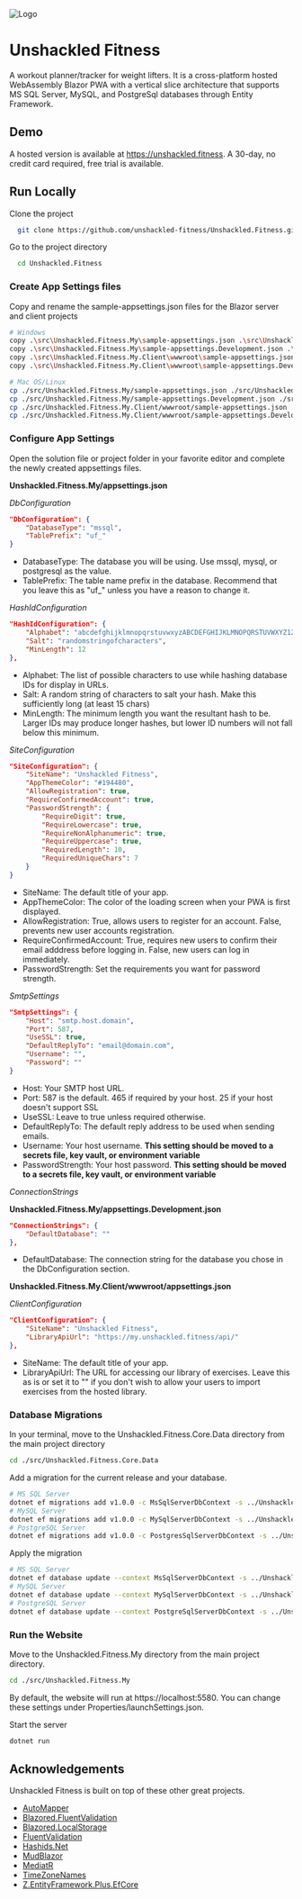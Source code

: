 
![Logo](https://my.unshackled.fitness/icon_x128.png)


# Unshackled Fitness

A workout planner/tracker for weight lifters. It is a cross-platform hosted WebAssembly Blazor PWA with a vertical slice architecture that supports MS SQL Server, MySQL, and PostgreSql databases through Entity Framework.



## Demo

A hosted version is available at https://unshackled.fitness. A 30-day, no credit card required, free trial is available.


## Run Locally

Clone the project

```bash
  git clone https://github.com/unshackled-fitness/Unshackled.Fitness.git Unshackled.Fitness
```

Go to the project directory

```bash
  cd Unshackled.Fitness
```

### Create App Settings files ###
Copy and rename the sample-appsettings.json files for the Blazor server and client projects

```bash
# Windows
copy .\src\Unshackled.Fitness.My\sample-appsettings.json .\src\Unshackled.Fitness.My\appsettings.json
copy .\src\Unshackled.Fitness.My\sample-appsettings.Development.json .\src\Unshackled.Fitness.My\appsettings.Development.json
copy .\src\Unshackled.Fitness.My.Client\wwwroot\sample-appsettings.json .\src\Unshackled.Fitness.My.Client\wwwroot\appsettings.json
copy .\src\Unshackled.Fitness.My.Client\wwwroot\sample-appsettings.Development.json .\src\Unshackled.Fitness.My.Client\wwwroot\appsettings.Development.json

# Mac OS/Linux
cp ./src/Unshackled.Fitness.My/sample-appsettings.json ./src/Unshackled.Fitness.My/appsettings.json
cp ./src/Unshackled.Fitness.My/sample-appsettings.Development.json ./src/Unshackled.Fitness.My/appsettings.Development.json
cp ./src/Unshackled.Fitness.My.Client/wwwroot/sample-appsettings.json ./src/Unshackled.Fitness.My.Client/wwwroot/appsettings.json
cp ./src/Unshackled.Fitness.My.Client/wwwroot/sample-appsettings.Development.json ./src/Unshackled.Fitness.My.Client/wwwroot/appsettings.Development.json
```

### Configure App Settings ###

Open the solution file or project folder in your favorite editor and complete the newly created appsettings files.

**Unshackled.Fitness.My/appsettings.json**

*DbConfiguration*
```json
"DbConfiguration": {
	"DatabaseType": "mssql",
	"TablePrefix": "uf_"
}
```
* DatabaseType: The database you will be using. Use mssql, mysql, or postgresql as the value.
* TablePrefix: The table name prefix in the database. Recommend that you leave this as "uf_" unless you have a reason to change it.

*HashIdConfiguration*
```json
"HashIdConfiguration": {
	"Alphabet": "abcdefghijklmnopqrstuvwxyzABCDEFGHIJKLMNOPQRSTUVWXYZ1234567890",
	"Salt": "randomstringofcharacters",
	"MinLength": 12
},
```
* Alphabet: The list of possible characters to use while hashing database IDs for display in URLs.
* Salt: A random string of characters to salt your hash. Make this sufficiently long (at least 15 chars)
* MinLength: The minimum length you want the resultant hash to be. Larger IDs may produce longer hashes, but lower ID numbers will not fall below this minimum.

*SiteConfiguration*
```json
"SiteConfiguration": {
	"SiteName": "Unshackled Fitness",
	"AppThemeColor": "#194480",
	"AllowRegistration": true,
	"RequireConfirmedAccount": true,
	"PasswordStrength": {
		"RequireDigit": true,
		"RequireLowercase": true,
		"RequireNonAlphanumeric": true,
		"RequireUppercase": true,
		"RequiredLength": 10,
		"RequiredUniqueChars": 7
	}
}
```
* SiteName: The default title of your app.
* AppThemeColor: The color of the loading screen when your PWA is first displayed.
* AllowRegistration: True, allows users to register for an account. False, prevents new user accounts registration.
* RequireConfirmedAccount: True, requires new users to confirm their email adddress before logging in. False, new users can log in immediately.
* PasswordStrength: Set the requirements you want for password strength.

*SmtpSettings*
```json
"SmtpSettings": {
	"Host": "smtp.host.domain",
	"Port": 587,
	"UseSSL": true,
	"DefaultReplyTo": "email@domain.com",
	"Username": "",
	"Password": ""
}
```
* Host: Your SMTP host URL.
* Port: 587 is the default. 465 if required by your host. 25 if your host doesn't support SSL
* UseSSL: Leave to true unless required otherwise.
* DefaultReplyTo: The default reply address to be used when sending emails.
* Username: Your host username. **This setting should be moved to a secrets file, key vault, or environment variable**
* PasswordStrength: Your host password. **This setting should be moved to a secrets file, key vault, or environment variable**

*ConnectionStrings*

**Unshackled.Fitness.My/appsettings.Development.json**

```json
"ConnectionStrings": {
	"DefaultDatabase": ""
},
```
* DefaultDatabase: The connection string for the database you chose in the DbConfiguration section.

**Unshackled.Fitness.My.Client/wwwroot/appsettings.json**

*ClientConfiguration*
```json
"ClientConfiguration": {
	"SiteName": "Unshackled Fitness",
	"LibraryApiUrl": "https://my.unshackled.fitness/api/"
},
```
* SiteName: The default title of your app.
* LibraryApiUrl: The URL for accessing our library of exercises. Leave this as is or set it to "" if you don't wish to allow your users to import exercises from the hosted library.

### Database Migrations ###

In your terminal, move to the Unshackled.Fitness.Core.Data directory from the main project directory
```bash
cd ./src/Unshackled.Fitness.Core.Data
```
Add a migration for the current release and your database.

```bash
# MS SQL Server
dotnet ef migrations add v1.0.0 -c MsSqlServerDbContext -s ../Unshackled.Fitness.Web -o Migrations
# MySQL Server
dotnet ef migrations add v1.0.0 -c MySqlServerDbContext -s ../Unshackled.Fitness.Web -o Migrations
# PostgreSQL Server
dotnet ef migrations add v1.0.0 -c PostgresSqlServerDbContext -s ../Unshackled.Fitness.Web -o Migrations
```

Apply the migration
```bash
# MS SQL Server
dotnet ef database update --context MsSqlServerDbContext -s ../Unshackled.Fitness.Web
# MySQL Server
dotnet ef database update --context MySqlServerDbContext -s ../Unshackled.Fitness.Web
# PostgreSQL Server
dotnet ef database update --context PostgreSqlServerDbContext -s ../Unshackled.Fitness.Web
```

### Run the Website ###
Move to the Unshackled.Fitness.My directory from the main project directory.
```bash
cd ./src/Unshackled.Fitness.My
```
By default, the website will run at https://localhost:5580. You can change these settings under Properties/launchSettings.json.

Start the server
```bash
dotnet run
```



## Acknowledgements

Unshackled Fitness is built on top of these other great projects.

 - [AutoMapper](https://automapper.org/)
 - [Blazored.FluentValidation](https://github.com/Blazored/FluentValidation)
 - [Blazored.LocalStorage](https://github.com/Blazored/LocalStorage)
 - [FluentValidation](https://docs.fluentvalidation.net/en/latest/)
 - [Hashids.Net](https://github.com/ullmark/hashids.net)
 - [MudBlazor](https://mudblazor.com/)
 - [MediatR](https://github.com/jbogard/MediatR)
 - [TimeZoneNames](https://github.com/mattjohnsonpint/TimeZoneNames)
 - [Z.EntityFramework.Plus.EfCore](https://entityframework-plus.net/)
